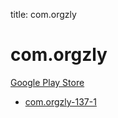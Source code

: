 title: com.orgzly
# com.orgzly


[Google Play Store](https://play.google.com/store/apps/details?id=com.orgzly)


* [com.orgzly-137-1](./com.orgzly-137-1/)